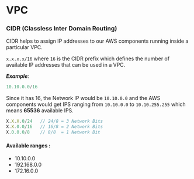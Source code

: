 # VPC

### CIDR (Classless Inter Domain Routing)

CIDR helps to assign IP addresses to our AWS components running inside a particular VPC.

```x.x.x.x/16``` where ```16``` is the CIDR prefix which defines the number of available IP addresses that can be used in a VPC.

***Example***: 

```js
10.10.0.0/16  
```
Since it has 16, the Network IP would be ```10.10.0.0``` and the AWS components would get IPS ranging from  ```10.10.0.0``` to ```10.10.255.255``` which means **65536** available IPS.

```js
X.X.X.0/24   // 24/8 = 3 Network Bits 
X.X.0.0/16   // 16/8 = 2 Network Bits 
X.0.0.0/8    // 8/8  = 1 Network Bit  
```
#### Available ranges : 

- 10.10.0.0
- 192.168.0.0
- 172.16.0.0